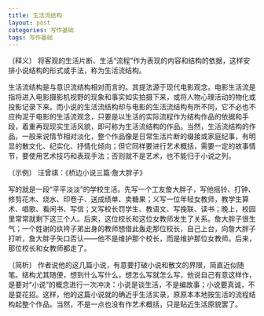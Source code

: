 ```yaml
---
title: 生活流结构
layout: post
categories: 写作基础
tags: 写作基础
---
```


〔释义〕 将客观的生活片断、生活“流程”作为表现的内容和结构的依据，这样安排小说结构的形式或手法，称为生活流结构。

生活流结构是与意识流结构相对而言的。其提法源于现代电影观念。电影生活流是指将进入电影摄影机视野的现象和事实如实拍摄下来，或将人物心理活动的物化或投影记录下来。而小说的生活流结构却与电影的生活流结构有所不同，它不必也不应拘泥于电影的生活流观念，只要是以生活的实际流程作为结构作品的依据和手段，着重再现现实生活风貌，即可称为生活流结构的作品。当然，生活流结构的作品，一般来说情节相对淡化，整个作品像是日常生活片断的缀接或家庭纪事，有明显的散文化、纪实化、抒情化倾向；但它同样要进行艺术概括，需要一定的故事情节，要使用艺术技巧和表现手法；否则就不是艺术，也不能归于小说之列。

〔示例〕 汪曾祺：《桥边小说三篇·詹大胖子》

写的就是一段“平平淡淡”的学校生活。先写一个工友詹大胖子，写他摇铃、打钟、修剪花木、烧水、印卷子、送成绩单、卖糖果；义写一位年轻女教师，教学生算术、唱歌、看闲书、写信；又写校长罚学生、教语文、写挽联、读书；晚上，校园里常常就剩下这三个人。后来，这位校长和这位女教师发生了关系。詹大胖子很生气；一个姓谢的纨袴子弟出身的教师想借此轰走那位校长，自己上台，向詹大胖子打听，詹大胖子矢口否认——他不是维护那个校长，而是维护那位女教师。后来，那位校长和女教师都走了。

〔简析〕 作者说他的这几篇小说，有意要打破小说和散文的界限，简直近似随笔。结构尤其随便，想到什么写什么，想怎么写就怎么写，他说自己有意这样作，是要对“小说”的概念进行一次冲决：小说是谈生活，不是编故事；小说要真诚，不是耍花招。这样，他的这篇小说就的确近乎生活实录，原原本本地按生活的流程结构起整个作品。当然，不是一点也没有作艺术概括，只是贴近生活原貌罢了。 